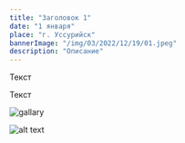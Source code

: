 ```yaml
---
title: "Заголовок 1"
date: "1 января"
place: "г. Уссурийск"
bannerImage: "/img/03/2022/12/19/01.jpeg"
description: "Описание"
---
```


Текст

Текст

![gallary](/img/03/2022/12/19/01.jpeg)

<Image src="//img/03/2022/12/19/01.jpeg" alt="alt text" width={600} height={300} />
